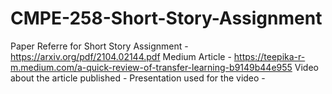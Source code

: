# CMPE-258-Short-Story-Assignment

Paper Referre for Short Story Assignment - https://arxiv.org/pdf/2104.02144.pdf
Medium Article - https://teepika-r-m.medium.com/a-quick-review-of-transfer-learning-b9149b44e955
Video about the article published - 
Presentation used for the video -
